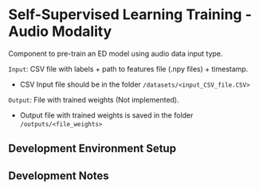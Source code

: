 # Self-Supervised Learning Training - Audio Modality

Component to pre-train an ED model using audio data input type. 

`Input`: CSV file with labels + path to features file (.npy files) + timestamp. 
- CSV Input file should be in the folder `/datasets/<input_CSV_file.CSV>`

`Output`: File with trained weights (Not implemented).
- Output file with trained weights is saved in the folder `/outputs/<file_weights>`

## Development Environment Setup


## Development Notes
